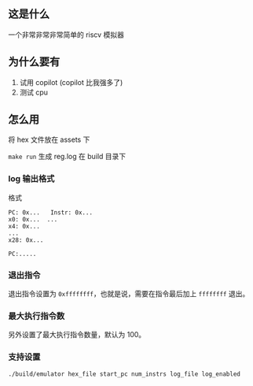 ## 这是什么

一个非常非常非常简单的 riscv 模拟器

## 为什么要有

1. 试用 copilot (copilot 比我强多了)
2. 测试 cpu

## 怎么用

将 hex 文件放在 assets 下

`make run` 生成 reg.log 在 build 目录下

### log 输出格式
格式
```plaintext
PC: 0x...   Instr: 0x...
x0: 0x...  ...
x4: 0x...
...
x28: 0x...

PC:.....
```

### 退出指令

退出指令设置为 `0xffffffff`，也就是说，需要在指令最后加上 `ffffffff` 退出。

### 最大执行指令数

另外设置了最大执行指令数量，默认为 100。

### 支持设置

`./build/emulator hex_file start_pc num_instrs log_file log_enabled`